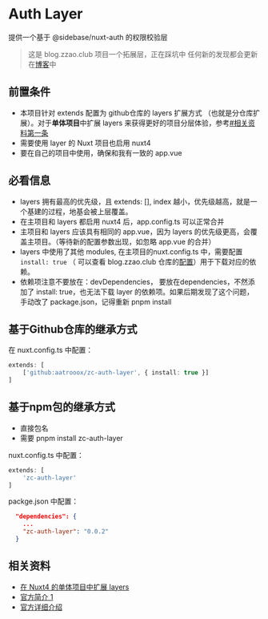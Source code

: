 # Auth Layer

提供一个基于 @sidebase/nuxt-auth 的权限校验层

> 这是 blog.zzao.club 项目一个拓展层，正在踩坑中
> 任何新的发现都会更新在[博客](https://blog.zzao.club)中

## 前置条件

- 本项目针对 extends 配置为 github仓库的 layers 扩展方式 （也就是分仓库扩展）。对于**单体项目**中扩展 layers 来获得更好的项目分层体验，参考[#相关资料第一条](#相关资料)
- 需要使用 layer 的 Nuxt 项目也启用 nuxt4
- 要在自己的项目中使用，确保和我有一致的 app.vue


## 必看信息

- layers 拥有最高的优先级，且 extends: [], index 越小，优先级越高，就是一个基建的过程，地基会被上层覆盖。
- 在主项目和 layers 都启用 nuxt4 后，app.config.ts 可以正常合并
- 主项目和 layers 应该具有相同的 app.vue，因为 layers 的优先级更高，会覆盖主项目。（等待新的配置参数出现，如忽略 app.vue 的合并）
- layers 中使用了其他 modules, 在主项目的nuxt.config.ts 中，需要配置 `install: true` （ 可以查看 blog.zzao.club 仓库的[配置](https://github.com/aatrooox/blog.zzao.club/blob/main/nuxt.config.ts)）用于下载对应的依赖。
- 依赖项注意不要放在：devDependencies， 要放在dependencies，不然添加了 install: true，也无法下载 layer 的依赖项。如果后期发现了这个问题，手动改了 package.json，记得重新 pnpm install

## 基于Github仓库的继承方式

在 nuxt.config.ts 中配置：

```ts
extends: [
    ['github:aatrooox/zc-auth-layer', { install: true }]
]
```

## 基于npm包的继承方式

- 直接包名
- 需要 pnpm install zc-auth-layer

nuxt.config.ts 中配置：

```ts
extends: [
    'zc-auth-layer'
]
```

packge.json 中配置：
```json
  "dependencies": {
    ...
    "zc-auth-layer": "0.0.2"
  }
```

## 相关资料

- [在 Nuxt4 的单体项目中扩展 layers](https://www.youtube.com/watch?v=XGcJiG0fZ8Y)
- [官方简介 1](https://nuxt.com/docs/getting-started/layers)
- [官方详细介绍](https://nuxt.com/docs/guide/going-further/layers)

